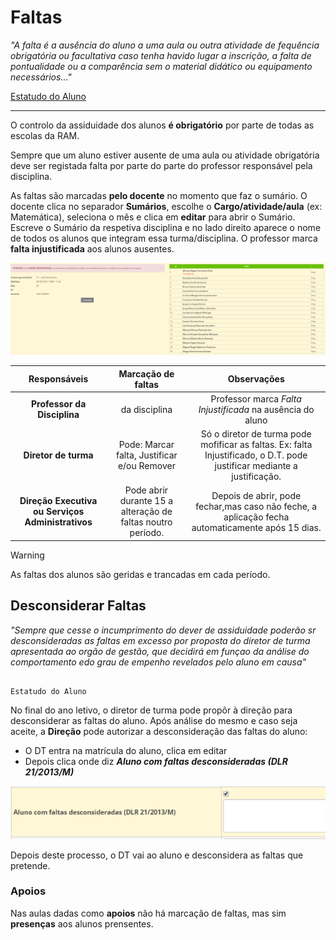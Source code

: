 ﻿
# Faltas

*"A falta é a ausência  do aluno a uma aula ou outra atividade de fequência obrigatória ou facultativa caso tenha havido lugar a inscrição, a falta de pontualidade ou a comparência sem o material didático ou equipamento necessários..."*

[Estatudo do Aluno](http://joram.madeira.gov.pt/joram/1serie/Ano%20de%202013/ISerie-082-2013-06-25.pdf
) 



_____

O controlo da assiduidade dos alunos **é obrigatório** por parte de todas as escolas da RAM. 

Sempre que um aluno estiver ausente de uma aula ou atividade obrigatória deve ser registada falta por parte do parte do professor responsável pela disciplina. 

As faltas são marcadas **pelo docente** no momento que faz o sumário. O docente clica no separador **Sumários**, escolhe o **Cargo/atividade/aula** (ex: Matemática), seleciona o mês e clica em **editar** para abrir o Sumário. Escreve o Sumário da respetiva disciplina e no lado direito aparece o nome de todos os alunos que integram essa turma/disciplina. O professor marca **falta injustificada** aos alunos ausentes.


![Faltas](../../images/Place21/Alunos/faltas.PNG)



|Responsáveis     | Marcação de faltas           | Observações  |
| :---------------: |:----------------:| :-----:|
| **Professor da Disciplina**    | da disciplina| Professor marca *Falta Injustificada* na ausência do aluno |
| **Diretor de turma**  | Pode: Marcar falta, Justificar e/ou Remover      |   Só o diretor de turma pode mofificar as faltas. Ex: falta Injustificado, o D.T. pode justificar mediante a justificação. |
| **Direção Executiva ou Serviços Administrativos**   | Pode abrir durante 15 a alteração de faltas noutro período.      |    Depois de abrir, pode fechar,mas caso não feche, a aplicação fecha automaticamente após 15 dias. |




>[!WARNING]  
> As faltas dos alunos são geridas e trancadas em cada período.




## Desconsiderar Faltas


*"Sempre que cesse o incumprimento do dever de assiduidade poderão sr desconsideradas as faltas em excesso por proposta do diretor de turma apresentada ao orgão de gestão, que decidirá em funçao da análise do comportamento edo grau de empenho revelados pelo aluno em causa"*

                                                                     
                                                                     Estatudo do Aluno 

No final do ano letivo, o diretor de turma pode propôr à direção para desconsiderar as faltas do aluno. Após análise do mesmo e caso seja aceite, a **Direção** pode autorizar a desconsideração  das faltas do aluno:

- O DT entra na matrícula do aluno, clica em editar
- Depois clica onde diz ***Aluno com faltas desconsideradas (DLR 21/2013/M)***

![Desconsiderarfaltas](../../images/Place21/Alunos/desconsiderarfaltas.PNG)

Depois deste processo, o DT vai ao aluno e desconsidera as faltas que pretende. 

### Apoios

Nas aulas dadas como **apoios** não há marcação de faltas, mas sim **presenças** aos alunos prensentes. 




